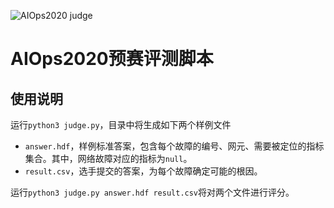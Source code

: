 ![AIOps2020 judge](https://github.com/NetManAIOps/aiops2020-judge/workflows/AIOps2020%20judge/badge.svg)

# AIOps2020预赛评测脚本

## 使用说明

运行`python3 judge.py`，目录中将生成如下两个样例文件

- `answer.hdf`，样例标准答案，包含每个故障的编号、网元、需要被定位的指标集合。其中，网络故障对应的指标为`null`。
- `result.csv`，选手提交的答案，为每个故障确定可能的根因。

运行`python3 judge.py answer.hdf result.csv`将对两个文件进行评分。
